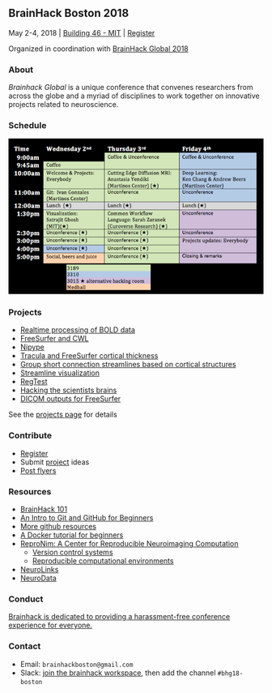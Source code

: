 ## BrainHack Boston 2018

May 2-4, 2018 | [Building 46 - MIT](https://goo.gl/maps/FPdnf5G9rEE2) | [Register](https://goo.gl/de4J2P)

Organized in coordination with [BrainHack Global 2018](http://www.brainhack.org/global2018/)

### About

*Brainhack Global* is a unique conference that convenes researchers from across the globe and a myriad of disciplines to work together on innovative projects related to neuroscience.

### Schedule

![schedule](brainhack_schedule.png)

### Projects
- [Realtime processing of BOLD data](projects.md#realtime-visualizationanalysis-of-bold-data)
- [FreeSurfer and CWL](projects.md#freesurfer-and-the-common-workflow-language)
- [Nipype](projects.md#nipype)
- [Tracula and FreeSurfer cortical thickness](projects.md#tracula-and-freesurfer-cortical-thickness)
- [Group short connection streamlines based on cortical structures](projects.md#group-short-connection-streamlines-based-on-cortical-structures)
- [Streamline visualization](projects.md#streamline-visualization)
- [RegTest](projects.md#regtest)
- [Hacking the scientists brains](projects.md#hacking-the-scientists-brains)
- [DICOM outputs for FreeSurfer](projects.md#dicom-outputs-for-freesurfer)

See the [projects page](projects.md) for details

### Contribute
- [Register](https://goo.gl/de4J2P)
- Submit [project](projects.md) ideas
- [Post flyers](brainhack-boston-2018.pdf)

### Resources

- [BrainHack 101](https://brainhack101.github.io)
- [An Intro to Git and GitHub for Beginners](https://product.hubspot.com/blog/git-and-github-tutorial-for-beginners)
- [More github resources](https://guides.github.com/)
- [A Docker tutorial for beginners](https://docker-curriculum.com/)
- [ReproNim: A Center for Reproducible Neuroimaging Computation](http://www.reproducibleimaging.org/#training)
  - [Version control systems](http://www.reproducibleimaging.org/module-reproducible-basics/02-vcs/)
  - [Reproducible computational environments](http://www.reproducibleimaging.org/module-dataprocessing/04-containers/)
- [NeuroLinks](https://brainhack101.github.io/neurolinks/)
- [NeuroData](https://neurodata.io/)

###  Conduct

[Brainhack is dedicated to providing a harassment-free conference experience for everyone.](http://www.brainhack.org/global2018/codeofconduct.html)

### Contact

- Email: `brainhackboston@gmail.com`
- Slack: [join the brainhack workspace](https://brainhack-slack-invite.herokuapp.com/), then add the channel `#bhg18-boston`
